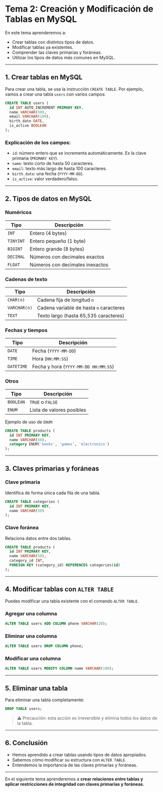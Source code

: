 # **Tema 2: Creación y Modificación de Tablas en MySQL**

En este tema aprenderemos a:

- Crear tablas con distintos tipos de datos.
- Modificar tablas ya existentes.
- Comprender las claves primarias y foráneas.
- Utilizar los tipos de datos más comunes en MySQL.

---

## **1. Crear tablas en MySQL**

Para crear una tabla, se usa la instrucción `CREATE TABLE`. Por ejemplo, vamos a crear una tabla `users` con varios campos:

```sql
CREATE TABLE users (
  id INT AUTO_INCREMENT PRIMARY KEY,
  name VARCHAR(50),
  email VARCHAR(100),
  birth_date DATE,
  is_active BOOLEAN
);
```

### **Explicación de los campos:**

- `id`: número entero que se incrementa automáticamente. Es la clave primaria (`PRIMARY KEY`).
- `name`: texto corto de hasta 50 caracteres.
- `email`: texto más largo de hasta 100 caracteres.
- `birth_date`: una fecha (`YYYY-MM-DD`).
- `is_active`: valor verdadero/falso.

---

## **2. Tipos de datos en MySQL**

### **Numéricos**

| Tipo      | Descripción                     |
| --------- | ------------------------------- |
| `INT`     | Entero (4 bytes)                |
| `TINYINT` | Entero pequeño (1 byte)         |
| `BIGINT`  | Entero grande (8 bytes)         |
| `DECIMAL` | Números con decimales exactos   |
| `FLOAT`   | Números con decimales inexactos |

### **Cadenas de texto**

| Tipo         | Descripción                             |
| ------------ | --------------------------------------- |
| `CHAR(n)`    | Cadena fija de longitud `n`             |
| `VARCHAR(n)` | Cadena variable de hasta `n` caracteres |
| `TEXT`       | Texto largo (hasta 65,535 caracteres)   |

### **Fechas y tiempos**

| Tipo       | Descripción                          |
| ---------- | ------------------------------------ |
| `DATE`     | Fecha (`YYYY-MM-DD`)                 |
| `TIME`     | Hora (`HH:MM:SS`)                    |
| `DATETIME` | Fecha y hora (`YYYY-MM-DD HH:MM:SS`) |

### **Otros**

| Tipo      | Descripción               |
| --------- | ------------------------- |
| `BOOLEAN` | `TRUE` o `FALSE`          |
| `ENUM`    | Lista de valores posibles |

Ejemplo de uso de `ENUM`:

```sql
CREATE TABLE products (
  id INT PRIMARY KEY,
  name VARCHAR(50),
  category ENUM('books', 'games', 'electronics')
);
```

---

## **3. Claves primarias y foráneas**

### **Clave primaria**

Identifica de forma única cada fila de una tabla.

```sql
CREATE TABLE categories (
  id INT PRIMARY KEY,
  name VARCHAR(50)
);
```

### **Clave foránea**

Relaciona datos entre dos tablas.

```sql
CREATE TABLE products (
  id INT PRIMARY KEY,
  name VARCHAR(50),
  category_id INT,
  FOREIGN KEY (category_id) REFERENCES categories(id)
);
```

---

## **4. Modificar tablas con `ALTER TABLE`**

Puedes modificar una tabla existente con el comando `ALTER TABLE`.

### **Agregar una columna**

```sql
ALTER TABLE users ADD COLUMN phone VARCHAR(20);
```

### **Eliminar una columna**

```sql
ALTER TABLE users DROP COLUMN phone;
```

### **Modificar una columna**

```sql
ALTER TABLE users MODIFY COLUMN name VARCHAR(100);
```

---

## **5. Eliminar una tabla**

Para eliminar una tabla completamente:

```sql
DROP TABLE users;
```

> ⚠️ Precaución: esta acción es irreversible y elimina todos los datos de la tabla.

---

## **6. Conclusión**

- Hemos aprendido a crear tablas usando tipos de datos apropiados.
- Sabemos cómo modificar su estructura con `ALTER TABLE`.
- Entendemos la importancia de las claves primarias y foráneas.

---

En el siguiente tema aprenderemos a **crear relaciones entre tablas y aplicar restricciones de integridad con claves primarias y foráneas.**
